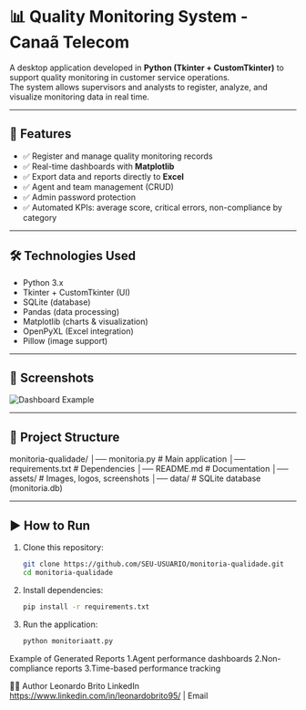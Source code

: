 # 📊 Quality Monitoring System - Canaã Telecom

A desktop application developed in **Python (Tkinter + CustomTkinter)** to support quality monitoring in customer service operations.  
The system allows supervisors and analysts to register, analyze, and visualize monitoring data in real time.

---

## 🚀 Features
- ✅ Register and manage quality monitoring records  
- ✅ Real-time dashboards with **Matplotlib**  
- ✅ Export data and reports directly to **Excel**  
- ✅ Agent and team management (CRUD)  
- ✅ Admin password protection  
- ✅ Automated KPIs: average score, critical errors, non-compliance by category  

---

## 🛠️ Technologies Used
- Python 3.x  
- Tkinter + CustomTkinter (UI)  
- SQLite (database)  
- Pandas (data processing)  
- Matplotlib (charts & visualization)  
- OpenPyXL (Excel integration)  
- Pillow (image support)  

---

## 📸 Screenshots
![Dashboard Example](assets/screenshot.png)

---

## 📂 Project Structure
monitoria-qualidade/
│── monitoria.py # Main application
│── requirements.txt # Dependencies
│── README.md # Documentation
│── assets/ # Images, logos, screenshots
│── data/ # SQLite database (monitoria.db)

---

## ▶️ How to Run

1. Clone this repository:
   ```bash
   git clone https://github.com/SEU-USUARIO/monitoria-qualidade.git
   cd monitoria-qualidade
2. Install dependencies:
   ```bash
   pip install -r requirements.txt
3. Run the application:
   ```bash
   python monitoriaatt.py
   
Example of Generated Reports
1.Agent performance dashboards
2.Non-compliance reports
3.Time-based performance tracking

👨‍💻 Author
Leonardo Brito
LinkedIn https://www.linkedin.com/in/leonardobrito95/ | Email 


